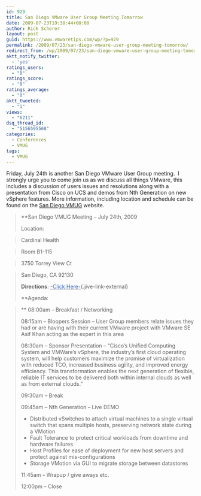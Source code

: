 ```yaml
---
id: 929
title: San Diego VMware User Group Meeting Tomorrow
date: 2009-07-23T19:38:44+00:00
author: Rick Scherer
layout: post
guid: https://www.vmwaretips.com/wp/?p=929
permalink: /2009/07/23/san-diego-vmware-user-group-meeting-tomorrow/
redirect_from: /wp/2009/07/23/san-diego-vmware-user-group-meeting-tomorrow/
aktt_notify_twitter:
  - 'yes'
ratings_users:
  - "0"
ratings_score:
  - "0"
ratings_average:
  - "0"
aktt_tweeted:
  - "1"
views:
  - "6211"
dsq_thread_id:
  - "5156595568"
categories:
  - Conferences
  - VMUG
tags:
  - VMUG
---
```

Friday, July 24th is another San Diego VMware User Group meeting.  I strongly urge you to come join us as we discuss all things VMware, this includes a discussion of users issues and resolutions along with a presentation from Cisco on UCS and demos from Nth Generation on new vSphere features. More information, including location and schedule can be found on the <a href="http://communities.vmware.com/community/vmug/us-west/san_diego" target="_blank">San Diego VMUG</a> website.

> **San Diego VMUG Meeting &#8211; July 24th, 2009</p> 
> 
> Location:
  
> </strong>Cardinal Health
  
> Room B1-115
  
> 3750 Torrey View Ct
  
> San Diego, CA 92130
> 
> **Directions**: [<span style="color: #3366cc;">-Click Here-</span>](http://www.mapquest.com/maps/3750+Torrey+View+Ct++san+diego+ca+92130/){.jive-link-external}
> 
> **Agenda:
  
>** 08:00am &#8211; Breakfast / Networking
> 
> 08:15am &#8211; Bloopers Session &#8211; User Group members relate issues they had or are having with their current VMware project with VMware SE Asif Khan acting as the expert in this area
> 
> 08:30am &#8211; Sponsor Presentation &#8211; &#8220;Cisco&#8217;s Unified Computing System and VMWare&#8217;s vSphere, the industry&#8217;s first cloud operating system, will help customers maximize the promise of virtualization with reduced TCO, increased business agility, and improved energy efficiency. This transformation enables the next generation of flexible, reliable IT services to be delivered both within internal clouds as well as from external clouds.&#8221;
> 
> 09:30am &#8211; Break
> 
> 09:45am &#8211; Nth Generation &#8211; Live DEMO
> 
>   * Distributed vSwitches to attach virtual machines to a single virtual switch that spans multiple hosts, preserving network state during a VMotion
>   * Fault Tolerance to protect critical workloads from downtime and hardware failures
>   * Host Profiles for ease of deployment for new host servers and protect against mis-configurations
>   * Storage VMotion via GUI to migrate storage between datastores
> 
> 11:45am &#8211; Wrapup / give aways etc.
> 
> 12:00pm &#8211; Close</blockquote>
